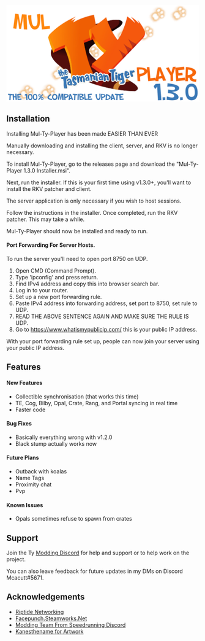 
![Mul-Ty-Player](/Multyplayer%20logo.png)

## Installation

Installing Mul-Ty-Player has been made EASIER THAN EVER

Manually downloading and installing the client, server, and RKV is no longer necessary.

To install Mul-Ty-Player, go to the releases page and download the "Mul-Ty-Player 1.3.0 Installer.msi".

Next, run the installer. If this is your first time using v1.3.0+, you'll want to install the RKV patcher and client.

The server application is only necessary if you wish to host sessions.

Follow the instructions in the installer. Once completed, run the RKV patcher. This may take a while.

Mul-Ty-Player should now be installed and ready to run.

#### Port Forwarding For Server Hosts.
To run the server you'll need to open port 8750 on UDP.

1. Open CMD (Command Prompt).
2. Type 'ipconfig' and press return.
3. Find IPv4 address and copy this into browser search bar.
4. Log in to your router.
5. Set up a new port forwarding rule.
6. Paste IPv4 address into forwarding address, set port to 8750, set rule to UDP.
7. READ THE ABOVE SENTENCE AGAIN AND MAKE SURE THE RULE IS UDP.
8. Go to https://www.whatismypublicip.com/ this is your public IP address.

With your port forwarding rule set up, people can now join your server using your public IP address.

## Features

#### New Features
- Collectible synchronisation (that works this time)
- TE, Cog, Bilby, Opal, Crate, Rang, and Portal syncing in real time
- Faster code

#### Bug Fixes
- Basically everything wrong with v1.2.0
- Black stump actually works now

#### Future Plans
- Outback with koalas
- Name Tags
- Proximity chat
- Pvp

#### Known Issues
- Opals sometimes refuse to spawn from crates

## Support

Join the Ty [Modding Discord](https://discord.gg/ENTV72BWru) for help and support or to help work on the project.

You can also leave feedback for future updates in my DMs on Discord Mcacutt#5671.


## Acknowledgements

 - [Riptide Networking](https://github.com/RiptideNetworking/Riptide)
 - [Facepunch.Steamworks.Net](https://wiki.facepunch.com/steamworks/)
 - [Modding Team From Speedrunning Discord](https://discord.gg/ENTV72BWru)
 - [Kanesthename for Artwork](https://www.deviantart.com/kanesthename/art/Ty-The-Tasmanian-Tiger-Logo-Recreation-Render-271468546)
 
